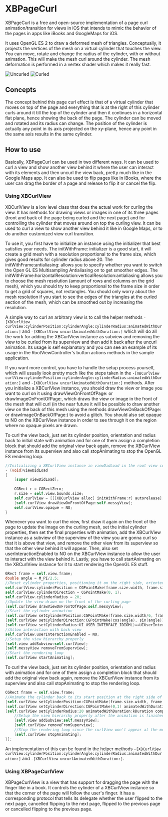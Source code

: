 # XBPageCurl

XBPageCurl is a free and open-source implementation of a page curl animation/transition for views in iOS that intends to mimic the behavior of the pages in apps like iBooks and GoogleMaps for iOS.

It uses OpenGL ES 2 to draw a deformed mesh of triangles. Conceptually, it projects the vertices of the mesh on a virtual cylinder that touches the view. You can move, rotate and change the radius of the cylinder, with or without animation. This will make the mesh curl around the cylinder. The mesh deformation is performed in a vertex shader which makes it really fast.

![Uncurled](http://xissburg.com/images/Uncurled.png)  ![Curled](http://xissburg.com/images/Curled.png)

## Concepts

The concept behind this page curl effect is that of a virtual cylinder that moves on top of the page and everything that is at the right of this cylinder curls around it till the top of the cylinder and then it continues in a horizontal flat plane, hence showing the back of the page. The cylinder can be moved and rotated and its radius can change. The position of the cylinder is actually any point in its axis projected on the xy-plane, hence any point in the same axis results in the same cylinder.

## How to use

Basically, XBPageCurl can be used in two different ways. It can be used to curl a view and show another view behind it where the user can interact with its elements and then uncurl the view back, pretty much like in the Google Maps app. It can also be used to flip pages like in iBooks, where the user can drag the border of a page and release to flip it or cancel the flip.

### Using XBCurlView

XBCurlView is a low level class that does the actual work for curling the view. It has methods for drawing views or images in one of its three pages (front and back of the page being curled and the next page) and for controlling the cylinder that moves around on top the curling view. It can be used to curl a view to show another view behind it like in Google Maps, or to do another customized view curl transition.

To use it, you first have to initialize an instance using the initializer that best satisfies your needs. The initWithFrame: initializer is a good start, it will create a grid mesh with a resolution proportional to the frame size, which gives good results for cylinder radius above 20. The initWithFrame:antialiasing: allows you to specify whether you want to switch the Open GL ES Multisampling Antialiasing on to get smoother edges. The initWithFrame:horizontalResolution:verticalResolution:antialiasing allows you to choose the mesh resolution (amount of rows and columns on the grid mesh), which you should try to keep proportional to the frame size in order to get a grid of squares, not rectangles. You should only worry about the mesh resolution if you start to see the edges of the triangles at the curled section of the mesh, which can be smoothed out by increasing the resolution.

A simple way to curl an arbitrary view is to call the helper methods `-[XBCurlView curlView:cylinderPosition:cylinderAngle:cylinderRadius:animatedWithDuration:]` and `-[XBCurlView uncurlAnimatedWithDuration:]` which will do all the work for adding the XBCurlView instance as subview and removing the view to be curled from its superview and then add it back after the uncurl animation. Its usage is self explanatory and you can see an example of its usage in the RootViewController's button actions methods in the sample application.

If you want more control, you have to handle the setup process yourself, which will usually look pretty much like the steps taken in the `-[XBCurlView curlView:cylinderPosition:cylinderAngle:cylinderRadius:animatedWithDuration:]` and `-[XBCurlView uncurlAnimatedWithDuration:]` methods. After you initialize a XBCurlView instance, you should draw the view or image you want to curl on it using drawViewOnFrontOfPage: or drawImageOnFrontOfPage:, which draws the view or image in the front of the mesh that will curl (in the near future it will be possible to draw another view on the back of this mesh using the methods drawViewOnBackOfPage: or drawImageOnBackOfPage:) to avoid a glitch. You should also set opaque to NO on the XBCurlView instance in order to see through it on the region where no opaque pixels are drawn. 

To curl the view back, just set its cylinder position, orientation and radius back to initial state with animation and for one of them assign a completion block that should add the original view back again, remove the XBCurlView instance from its superview and also call stopAnimating to stop the OpenGL ES rendering loop.

```objective-c
//Initializing a XBCurlView instance in viewDidLoad in the root view controller
- (void)viewDidLoad
{
    [super viewDidLoad];
        
    CGRect r = CGRectZero;
    r.size = self.view.bounds.size;
    self.curlView = [[[XBCurlView alloc] initWithFrame:r] autorelease];
    [self.curlView drawViewOnFrontOfPage:self.messyView];
    self.curlView.opaque = NO;
}
```

Whenever you want to curl the view, first draw it again on the front of the page to update the image on the curling mesh,  set the initial cylinder properties, then set the final properties with animation, add the XBCurlView instance as a subview of the superview of the view you are gonna curl so that it is above that view, and remove the other view from its superview so that the other view behind it will appear. Then, also set userInteractionEnabled to NO on the XBCurlView instance to allow the user to interact with the view behind it. Lastly, you have to call startAnimating on the XBCurlView instance for it to start rendering the OpenGL ES stuff.

```objective-c
GRect frame = self.view.frame;
double angle = M_PI/2.5;
//Reset cylinder properties, positioning it on the right side, oriented vertically
self.curlView.cylinderPosition = CGPointMake(frame.size.width, frame.size.height/2);
self.curlView.cylinderDirection = CGPointMake(0, 1);
self.curlView.cylinderRadius = 20;
//Update the view drawn on the front of the curling page
[self.curlView drawViewOnFrontOfPage:self.messyView];
//Start the cylinder animation
[self.curlView setCylinderPosition:CGPointMake(frame.size.width/6, frame.size.height/2) animatedWithDuration:kDuration];
[self.curlView setCylinderDirection:CGPointMake(cos(angle), sin(angle)) animatedWithDuration:kDuration];
[self.curlView setCylinderRadius:UI_USER_INTERFACE_IDIOM()==UIUserInterfaceIdiomPad? 160: 70 animatedWithDuration:kDuration];
//Allow interaction with back view
self.curlView.userInteractionEnabled = NO;
//Setup the view hierarchy properly
[self.view addSubview:self.curlView];
[self.messyView removeFromSuperview];
//Start the rendering loop
[self.curlView startAnimating];
```

To curl the view back, just set its cylinder position, orientation and radius with animation and for one of them assign a completion block that should add the original view back again, remove the XBCurlView instance from its superview and also call stopAnimating to stop the rendering loop.

```objective-c
CGRect frame = self.view.frame;
//Animate the cylinder back to its start position at the right side of the screen, oriented vertically
[self.curlView setCylinderPosition:CGPointMake(frame.size.width, frame.size.height/2) animatedWithDuration:kDuration];
[self.curlView setCylinderDirection:CGPointMake(0,1) animatedWithDuration:kDuration];
[self.curlView setCylinderRadius:20 animatedWithDuration:kDuration completion:^(void) {
    //Setup the view hierarchy properly after the animation is finished
    [self.view addSubview:self.messyView];
    [self.curlView removeFromSuperview];
    //Stop the rendering loop since the curlView won't appear at the moment
    [self.curlView stopAnimating];
}];
```

An implementation of this can be found in the helper methods `-[XBCurlView curlView:cylinderPosition:cylinderAngle:cylinderRadius:animatedWithDuration:]` and `-[XBCurlView uncurlAnimatedWithDuration:]`.
### Using XBPageCurlView

XBPageCurlView is a view that has support for dragging the page with the finger like in a book. It controls the cylinder of a XBCurlView instance so that the corner of the page will follow the user's finger. It has a corresponding protocol that tells its delegate whether the user flipped to the next page, cancelled flipping to the next page, flipped to the previous page or cancelled flipping to the previous page. 
